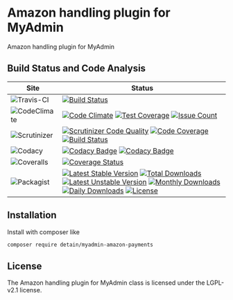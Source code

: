 # Amazon handling plugin for MyAdmin

Amazon handling plugin for MyAdmin

## Build Status and Code Analysis

Site          | Status
--------------|---------------------------
![Travis-CI](http://i.is.cc/storage/GYd75qN.png "Travis-CI")     | [![Build Status](https://travis-ci.org/detain/myadmin-amazon-payments.svg?branch=master)](https://travis-ci.org/detain/myadmin-amazon-payments)
![CodeClimate](http://i.is.cc/storage/GYlageh.png "CodeClimate")  | [![Code Climate](https://codeclimate.com/github/detain/myadmin-amazon-payments/badges/gpa.svg)](https://codeclimate.com/github/detain/myadmin-amazon-payments) [![Test Coverage](https://codeclimate.com/github/detain/myadmin-amazon-payments/badges/coverage.svg)](https://codeclimate.com/github/detain/myadmin-amazon-payments/coverage) [![Issue Count](https://codeclimate.com/github/detain/myadmin-amazon-payments/badges/issue_count.svg)](https://codeclimate.com/github/detain/myadmin-amazon-payments)
![Scrutinizer](http://i.is.cc/storage/GYeUnux.png "Scrutinizer")   | [![Scrutinizer Code Quality](https://scrutinizer-ci.com/g/myadmin-plugins/amazon-payments/badges/quality-score.png?b=master)](https://scrutinizer-ci.com/g/myadmin-plugins/amazon-payments/?branch=master) [![Code Coverage](https://scrutinizer-ci.com/g/myadmin-plugins/amazon-payments/badges/coverage.png?b=master)](https://scrutinizer-ci.com/g/myadmin-plugins/amazon-payments/?branch=master) [![Build Status](https://scrutinizer-ci.com/g/myadmin-plugins/amazon-payments/badges/build.png?b=master)](https://scrutinizer-ci.com/g/myadmin-plugins/amazon-payments/build-status/master)
![Codacy](http://i.is.cc/storage/GYi66Cx.png "Codacy")        | [![Codacy Badge](https://api.codacy.com/project/badge/Grade/226251fc068f4fd5b4b4ef9a40011d06)](https://www.codacy.com/app/detain/myadmin-amazon-payments) [![Codacy Badge](https://api.codacy.com/project/badge/Coverage/25fa74eb74c947bf969602fcfe87e349)](https://www.codacy.com/app/detain/myadmin-amazon-payments?utm_source=github.com&utm_medium=referral&utm_content=detain/myadmin-amazon-payments&utm_campaign=Badge_Coverage)
![Coveralls](http://i.is.cc/storage/GYjNSim.png "Coveralls")    | [![Coverage Status](https://coveralls.io/repos/github/detain/db_abstraction/badge.svg?branch=master)](https://coveralls.io/github/detain/myadmin-amazon-payments?branch=master)
![Packagist](http://i.is.cc/storage/GYacBEX.png "Packagist")     | [![Latest Stable Version](https://poser.pugx.org/detain/myadmin-amazon-payments/version)](https://packagist.org/packages/detain/myadmin-amazon-payments) [![Total Downloads](https://poser.pugx.org/detain/myadmin-amazon-payments/downloads)](https://packagist.org/packages/detain/myadmin-amazon-payments) [![Latest Unstable Version](https://poser.pugx.org/detain/myadmin-amazon-payments/v/unstable)](//packagist.org/packages/detain/myadmin-amazon-payments) [![Monthly Downloads](https://poser.pugx.org/detain/myadmin-amazon-payments/d/monthly)](https://packagist.org/packages/detain/myadmin-amazon-payments) [![Daily Downloads](https://poser.pugx.org/detain/myadmin-amazon-payments/d/daily)](https://packagist.org/packages/detain/myadmin-amazon-payments) [![License](https://poser.pugx.org/detain/myadmin-amazon-payments/license)](https://packagist.org/packages/detain/myadmin-amazon-payments)


## Installation

Install with composer like

```sh
composer require detain/myadmin-amazon-payments
```

## License

The Amazon handling plugin for MyAdmin class is licensed under the LGPL-v2.1 license.

